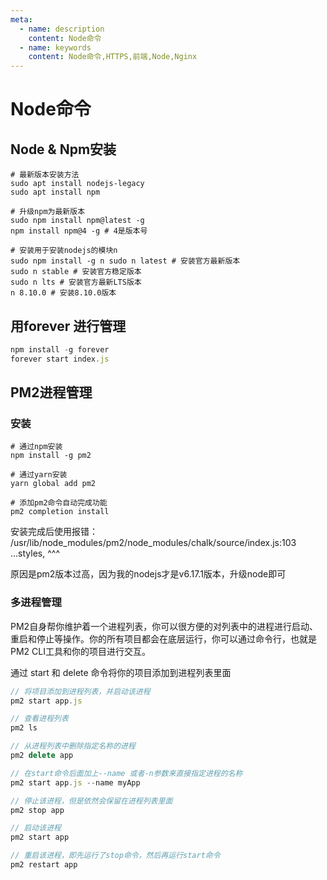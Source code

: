 ```yaml
---
meta:
  - name: description
    content: Node命令
  - name: keywords
    content: Node命令,HTTPS,前端,Node,Nginx
---
```

# Node命令

## Node & Npm安装

```shell
# 最新版本安装方法
sudo apt install nodejs-legacy
sudo apt install npm

# 升级npm为最新版本
sudo npm install npm@latest -g
npm install npm@4 -g # 4是版本号

# 安装用于安装nodejs的模块n
sudo npm install -g n sudo n latest # 安装官方最新版本
sudo n stable # 安装官方稳定版本
sudo n lts # 安装官方最新LTS版本
n 8.10.0 # 安装8.10.0版本
```

## 用forever 进行管理

```js
npm install -g forever
forever start index.js
```

## PM2进程管理

### 安装

```shell
# 通过npm安装
npm install -g pm2

# 通过yarn安装
yarn global add pm2

# 添加pm2命令自动完成功能
pm2 completion install
```

安装完成后使用报错：
/usr/lib/node_modules/pm2/node_modules/chalk/source/index.js:103
  ...styles,
  ^^^

原因是pm2版本过高，因为我的nodejs才是v6.17.1版本，升级node即可

### 多进程管理

PM2自身帮你维护着一个进程列表，你可以很方便的对列表中的进程进行启动、重启和停止等操作。你的所有项目都会在底层运行，你可以通过命令行，也就是PM2 CLI工具和你的项目进行交互。

通过 start 和 delete 命令将你的项目添加到进程列表里面

```js
// 将项目添加到进程列表，并启动该进程
pm2 start app.js

// 查看进程列表
pm2 ls

// 从进程列表中删除指定名称的进程
pm2 delete app

// 在start命令后面加上--name 或者-n参数来直接指定进程的名称
pm2 start app.js --name myApp

// 停止该进程，但是依然会保留在进程列表里面
pm2 stop app

// 启动该进程
pm2 start app

// 重启该进程，即先运行了stop命令，然后再运行start命令
pm2 restart app
```
